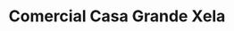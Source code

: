 ---
title: "Comercial Casa Grande Xela"
url: /quetzaltenango/comercial-casa-grande-xela/
shop: Baumarkt
---